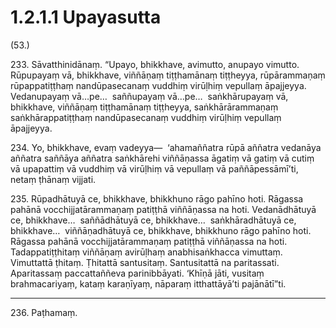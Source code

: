 

# 1.2.1.1 Upayasutta





(53.)

233\. Sāvatthinidānaṃ. “Upayo, bhikkhave, avimutto, anupayo vimutto. Rūpupayaṃ vā, bhikkhave, viññāṇaṃ tiṭṭhamānaṃ tiṭṭheyya, rūpārammaṇaṃ rūpappatiṭṭhaṃ nandūpasecanaṃ vuddhiṃ virūḷhiṃ vepullaṃ āpajjeyya. Vedanupayaṃ vā…pe…  saññupayaṃ vā…pe…  saṅkhārupayaṃ vā, bhikkhave, viññāṇaṃ tiṭṭhamānaṃ tiṭṭheyya, saṅkhārārammaṇaṃ saṅkhārappatiṭṭhaṃ nandūpasecanaṃ vuddhiṃ virūḷhiṃ vepullaṃ āpajjeyya.

234\. Yo, bhikkhave, evaṃ vadeyya—  ‘ahamaññatra rūpā aññatra vedanāya aññatra saññāya aññatra saṅkhārehi viññāṇassa āgatiṃ vā gatiṃ vā cutiṃ vā upapattiṃ vā vuddhiṃ vā virūḷhiṃ vā vepullaṃ vā paññāpessāmī’ti, netaṃ ṭhānaṃ vijjati.

235\. Rūpadhātuyā ce, bhikkhave, bhikkhuno rāgo pahīno hoti. Rāgassa pahānā vocchijjatārammaṇaṃ patiṭṭhā viññāṇassa na hoti. Vedanādhātuyā ce, bhikkhave…  saññādhātuyā ce, bhikkhave…  saṅkhāradhātuyā ce, bhikkhave…  viññāṇadhātuyā ce, bhikkhave, bhikkhuno rāgo pahīno hoti. Rāgassa pahānā vocchijjatārammaṇaṃ patiṭṭhā viññāṇassa na hoti. Tadappatiṭṭhitaṃ viññāṇaṃ avirūḷhaṃ anabhisaṅkhacca vimuttaṃ. Vimuttattā ṭhitaṃ. Ṭhitattā santusitaṃ. Santusitattā na paritassati. Aparitassaṃ paccattaññeva parinibbāyati. ‘Khīṇā jāti, vusitaṃ brahmacariyaṃ, kataṃ karaṇīyaṃ, nāparaṃ itthattāyā’ti pajānātī”ti.

---

236\. Paṭhamaṃ.





